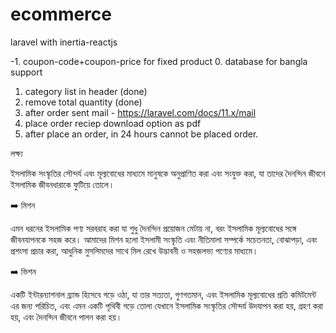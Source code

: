 # ecommerce
laravel with inertia-reactjs

-1. coupon-code+coupon-price for fixed product
0. database for bangla support
1. category list in header (done)
2. remove total quantity (done)
3. after order sent mail - https://laravel.com/docs/11.x/mail
4. place order reciep download option as pdf 
5. after place an order, in 24 hours cannot be placed order.


লক্ষ্য

ইসলামিক সংস্কৃতির সৌন্দর্য এবং মূল্যবোধের মাধ্যমে মানুষকে অনুপ্রাণিত করা এবং সংযুক্ত করা, যা তাদের দৈনন্দিন জীবনে ইসলামিক জীবনধারাকে ফুটিয়ে তোলে।


➡️ মিশন

এমন ধরনের ইসলামিক পণ্য সরবরাহ করা যা শুধু দৈনন্দিন প্রয়োজন মেটায় না, বরং ইসলামিক মূল্যবোধের সঙ্গে জীবনযাপনকে সহজ করে। আমাদের মিশন হলো ইসলামী সংস্কৃতি এবং নীতিমালা সম্পর্কে সচেতনতা, বোঝাপড়া, এবং প্রশংসা প্রচার করা, আধুনিক মুসলিমদের সাথে মিল রেখে উদ্ভাবনী ও সহজলভ্য পণ্যের মাধ্যমে।


➡️ ভিশন

একটি ইন্টারন্যাশনাল ব্র্যান্ড হিসেবে গড়ে ওঠা, যা তার সত্যতা, গুণগতমান, এবং ইসলামিক মূল্যবোধের প্রতি কমিটমেন্ট এর জন্য পরিচিত, এবং এমন একটি পৃথিবী গড়ে তোলা যেখানে ইসলামিক সংস্কৃতির সৌন্দর্য উদযাপন করা হয়, গ্রহণ করা হয়, এবং দৈনন্দিন জীবনে পালন করা হয়।
